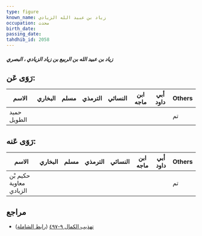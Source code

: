 ```yaml
---
type: figure
known_name: زياد بن عبيد الله الزيادي
occupation: محدث
birth_date:
passing_date:
tahdhib_id: 2058
---
```

##### زياد بن عبيد الله بن الربيع بن زياد الزيادي ، البصري

## رَوَى عَن:
| الاسم       | البخاري | مسلم | الترمذي | النسائي | ابن ماجه | أبي داود | Others |
| ----------- | ------- | ---- | ------- | ------- | -------- | -------- | ------ |
| حميد الطويل |         |      |         |         |          |          | تم     |
## رَوَى عَنه:
| الاسم                   | البخاري | مسلم | الترمذي | النسائي | ابن ماجه | أبي داود | Others |
| ----------------------- | ------- | ---- | ------- | ------- | -------- | -------- | ------ |
| حكيم بْن معاوية الزيادي |         |      |         |         |          |          | تم     |
## مراجع
- [تهذيب الكمال ٩-٤٩٧](obsidian://open?vault=Tahdhib-al-Kamal&file=Figures/٢٠٥٨-زياد%20بن%20عبيد%20الله%20بن%20الربيع%20بن%20زياد%20الزيادي%20،%20البصري) ([رابط الشاملة](https://shamela.ws/book/3722/4737))